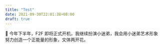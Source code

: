```yaml
---
title: "Test"
date: 2021-09-30T22:01:38+08:00
draft: true
---
```


👊 今年下半年，F2F 即将正式开机，我继续扮演小迷弟，我会用小迷弟艺术形象努力创造一个正能量的形象，文体两开花。
